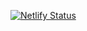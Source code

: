 [![Netlify Status](https://api.netlify.com/api/v1/badges/029e6248-b57e-4775-98ca-fae1616a06cc/deploy-status)](https://app.netlify.com/sites/haleyward/deploys)

